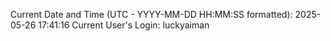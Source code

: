 Current Date and Time (UTC - YYYY-MM-DD HH:MM:SS formatted): 2025-05-26 17:41:16
Current User's Login: luckyaiman
